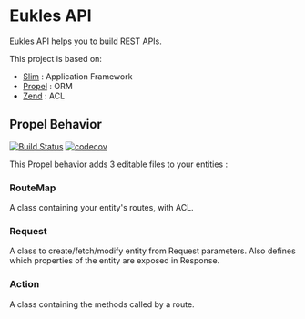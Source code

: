 # Eukles API

Eukles API helps you to build REST APIs.

This project is based on:

* [Slim](https://github.com/slimphp/Slim) : Application Framework
* [Propel](https://github.com/propelorm/Propel2) : ORM 
* [Zend](https://github.com/zendframework/zend-permissions-acl) : ACL 

## Propel Behavior

[![Build Status](https://travis-ci.org/wollanup/php-api-rest-propel-behavior.svg?branch=master)](https://travis-ci.org/wollanup/php-api-rest-propel-behavior)
[![codecov](https://codecov.io/gh/wollanup/php-api-rest-propel-behavior/branch/master/graph/badge.svg)](https://codecov.io/gh/wollanup/php-api-rest-propel-behavior)


This Propel behavior adds 3 editable files to your entities :

### RouteMap

A class containing your entity's routes, with ACL.

### Request

A class to create/fetch/modify entity from Request parameters.
Also defines which properties of the entity are exposed in Response.

### Action

A class containing the methods called by a route.
